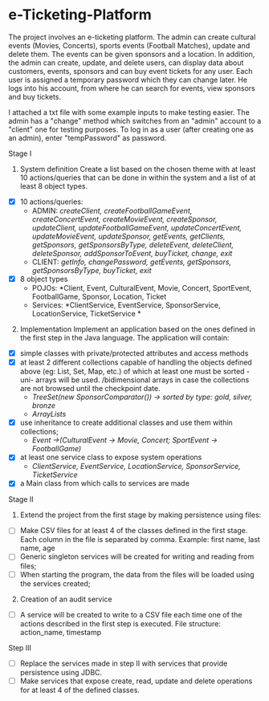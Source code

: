 # e-Ticketing-Platform

  The project involves an e-ticketing platform.
  The admin can create cultural events (Movies, Concerts), sports events (Football Matches), update and delete them. The events can be given sponsors and a location. In addition, the admin can create, update, and delete users, can display data about customers, events, sponsors and can buy event tickets for any user.
  Each user is assigned a temporary password which they can change later. He logs into his account, from where he can search for events, view sponsors and buy tickets.
  
  I attached a txt file with some example inputs to make testing easier. The admin has a "change" method which switches from an "admin" account to a "client" one for testing purposes. To log in as a user (after creating one as an admin), enter "tempPassword" as password.
  
Stage I
1) System definition
Create a list based on the chosen theme with at least 10 actions/queries that can be done in
within the system and a list of at least 8 object types.
  - [x] 10 actions/queries:
      - ADMIN: *createClient, createFootballGameEvent, createConcertEvent, createMovieEvent, createSponsor, updateClient, updateFootballGameEvent, updateConcertEvent, updateMovieEvent, updateSponsor, getEvents, getClients, getSponsors, getSponsorsByType, deleteEvent, deleteClient, deleteSponsor, addSponsorToEvent, buyTicket, change, exit*
      - CLIENT: *getInfo, changePassword, getEvents, getSponsors, getSponsorsByType, buyTicket, exit*
  - [x] 8 object types
      - POJOs: *Client, Event, CulturalEvent, Movie, Concert, SportEvent, FootballGame, Sponsor, Location, Ticket
      - Services: *ClientService, EventService, SponsorService, LocationService, TicketService *
2) Implementation
Implement an application based on the ones defined in the first step in the Java language.
The application will contain:
  - [x] simple classes with private/protected attributes and access methods
  - [x] at least 2 different collections capable of handling the objects defined above (eg: List, Set,
Map, etc.) of which at least one must be sorted - uni- arrays will be used.
/bidimensional arrays in case the collections are not browsed until the checkpoint date.
      - *TreeSet<Sponsor>(new SponsorComparator())  -> sorted by type: gold, silver, bronze*
      - *ArrayLists*
  - [x] use inheritance to create additional classes and use them within collections;
      - *Event ->(CulturalEvent -> Movie, Concert; SportEvent -> FootballGame)*
  - [x] at least one service class to expose system operations
      - *ClientService, EventService, LocationService, SponsorService, TicketService*
  - [x] a Main class from which calls to services are made

Stage II
1) Extend the project from the first stage by making persistence using files:
  - [ ] Make CSV files for at least 4 of the classes defined in the first stage. Each column in the file is separated by comma. Example: first name, last name, age
  - [ ] Generic singleton services will be created for writing and reading from files;
  - [ ] When starting the program, the data from the files will be loaded using the services created;

2) Creation of an audit service
  - [ ] A service will be created to write to a CSV file each time one of the actions described in the first step is executed. File structure: action_name, timestamp

Step III
  - [ ] Replace the services made in step II with services that provide persistence using JDBC.
  - [ ] Make services that expose create, read, update and delete operations for at least 4 of the defined classes.
